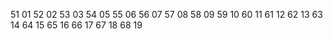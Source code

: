 51 01
52 02
53 03
54 05
55 06
56 07
57 08
58 09
59 10
60 11
61 12
62 13
63 14
64 15
65 16
66 17
67 18
68 19
